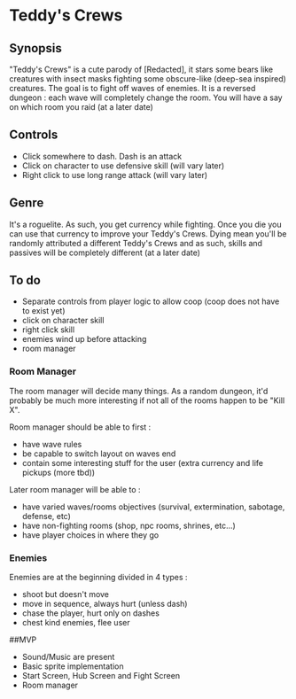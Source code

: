 # Teddy's Crews

## Synopsis

"Teddy's Crews" is a cute parody of [Redacted], it stars some bears like creatures with insect masks fighting some obscure-like (deep-sea inspired) creatures.
The goal is to fight off waves of enemies. It is a reversed dungeon : each wave will completely change the room.
You will have a say on which room you raid (at a later date)

## Controls

- Click somewhere to dash. Dash is an attack
- Click on character to use defensive skill (will vary later)
- Right click to use long range attack (will vary later)

## Genre

It's a roguelite. As such, you get currency while fighting.
Once you die you can use that currency to improve your Teddy's Crews.
Dying mean you'll be randomly attributed a different Teddy's Crews and as such,
skills and passives will be completely different (at a later date)

## To do

- Separate controls from player logic to allow coop (coop does not have to exist yet)
- click on character skill
- right click skill
- enemies wind up before attacking
- room manager

### Room Manager

The room manager will decide many things. As a random dungeon,
it'd probably be much more interesting if not all of the rooms happen to be "Kill X".

Room manager should be able to first :
- have wave rules
- be capable to switch layout on waves end
- contain some interesting stuff for the user (extra currency and life pickups (more tbd))

Later room manager will be able to :
- have varied waves/rooms objectives (survival, extermination, sabotage, defense, etc)
- have non-fighting rooms (shop, npc rooms, shrines, etc...)
- have player choices in where they go

### Enemies

Enemies  are at the beginning divided in 4 types :
- shoot but doesn't move
- move in sequence, always hurt (unless dash)
- chase the player, hurt only on dashes
- chest kind enemies, flee user

##MVP

- Sound/Music are present
- Basic sprite implementation
- Start Screen, Hub Screen and Fight Screen
- Room manager
